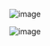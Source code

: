 ![image](https://github.com/user-attachments/assets/ea4e0120-b947-498b-bd42-fb1a9fe57ed6)


![image](https://github.com/user-attachments/assets/f083e065-01c9-4dbe-b693-8f070b63116d)
